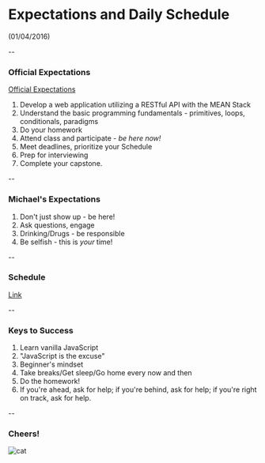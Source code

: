 # Expectations and Daily Schedule

(01/04/2016)

--

### Official Expectations

[Official Expectations](https://students.galvanize.com/courses/2)

1. Develop a web application utilizing a RESTful API with the MEAN Stack
1. Understand the basic programming fundamentals - primitives, loops, conditionals, paradigms
1. Do your homework
1. Attend class and participate - *be here now!*
1. Meet deadlines, prioritize your Schedule
1. Prep for interviewing
1. Complete your capstone.

--

### Michael's Expectations

1. Don't just show up - be here!
1. Ask questions, engage
1. Drinking/Drugs - be responsible
1. Be selfish - this is *your* time!

--

### Schedule

[Link](https://github.com/gSchool/g19-course-curriculum/blob/master/schedule.md)

--

### Keys to Success

1. Learn vanilla JavaScript
1. "JavaScript is the excuse"
1. Beginner's mindset
1. Take breaks/Get sleep/Go home every now and then
1. Do the homework!
1. If you're ahead, ask for help; if you're behind, ask for help; if you're right on track, ask for help.

--

### Cheers!

![cat](http://www.funnycatpix.com/_pics/Morning_Stretch120.jpg)
